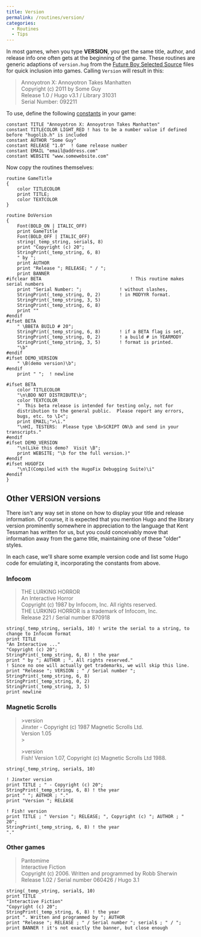 ```yaml
---
title: Version
permalink: /routines/version/
categories: 
  - Routines
  - Tips
---
```


In most games, when you type **VERSION**, you get the same title,
author, and release info one often gets at the beginning of the game.
These routines are generic adaptions of `version.hug` from the
[Future Boy Selected Source](/misc/future-boy-license/)
files for quick inclusion into games. Calling `Version` will result in
this:

>Annoyotron X: Annoyotron Takes Manhatten  
>Copyright (c) 2011 by Some Guy  
>Release 1.0 / Hugo v3.1 / Library 31031  
>Serial Number: 092211

To use, define the following [constants](/basics/constants/) in your game:

    constant TITLE "Annoyotron X: Annoyotron Takes Manhatten"
    constant TITLECOLOR LIGHT_RED ! has to be a number value if defined before "hugolib.h" is included
    constant AUTHOR "Some Guy"
    constant RELEASE "1.0"  ! Game release number
    constant EMAIL "email@address.com"
    constant WEBSITE "www.somewebsite.com"

Now copy the routines themselves:

    routine GameTitle
    {
        color TITLECOLOR
        print TITLE;
        color TEXTCOLOR
    }

    routine DoVersion
    {
        Font(BOLD_ON | ITALIC_OFF)
        print GameTitle
        Font(BOLD_OFF | ITALIC_OFF)
        string(_temp_string, serial$, 8)
        print "Copyright (c) 20";
        StringPrint(_temp_string, 6, 8)
        " by ";
        print AUTHOR
        print "Release "; RELEASE; " / ";
        print BANNER
    #ifclear BETA                                 ! This routine makes serial numbers
        print "Serial Number: ";              ! without slashes,
        StringPrint(_temp_string, 0, 2)       ! in MODYYR format.
        StringPrint(_temp_string, 3, 5)
        StringPrint(_temp_string, 6, 8)
        print ""
    #endif
    #ifset BETA
        " \BBETA BUILD # 20";
        StringPrint(_temp_string, 6, 8)       ! if a BETA flag is set,
        StringPrint(_temp_string, 0, 2)       ! a build # in YEARMODY
        StringPrint(_temp_string, 3, 5)       ! format is printed.
        "\b"
    #endif
    #ifset DEMO_VERSION
        " \B(demo version)\b";
    #endif
        print " ";  ! newline

    #ifset BETA
        color TITLECOLOR
        "\n\BDO NOT DISTRIBUTE\b";
        color TEXTCOLOR
        "  This beta release is intended for testing only, not for
        distribution to the general public.  Please report any errors,
        bugs, etc. to \I<";
        print EMAIL;">\i."
        "\nHI, TESTERS:  Please type \B>SCRIPT ON\b and send in your transcripts."
    #endif
    #ifset DEMO_VERSION
        "\n(Like this demo?  Visit \B";
        print WEBSITE; "\b for the full version.)"
    #endif
    #ifset HUGOFIX
        "\n\I(Compiled with the HugoFix Debugging Suite)\i"
    #endif
    }

## Other VERSION versions

There isn't any way set in stone on how to display your title and
release information. Of course, it is expected that you mention Hugo and
the library version prominently somewhere in appreciation to the
language that Kent Tessman has written for us, but you could conceivably
move that information away from the game title, maintaining one of these
"older" styles.

In each case, we'll share some example version code and list some Hugo
code for emulating it, incorporating the constants from above.

### Infocom

>THE LURKING HORROR  
>An Interactive Horror  
>Copyright (c) 1987 by Infocom, Inc. All rights reserved.  
>THE LURKING HORROR is a trademark of Infocom, Inc.  
>Release 221 / Serial number 870918

    string(_temp_string, serial$, 10) ! write the serial to a string, to change to Infocom format
    print TITLE
    "An Interactive ..."
    "Copyright (c) 20";
    StringPrint(_temp_string, 6, 8) ! the year
    print " by "; AUTHOR ; ". All rights reserved."
    ! Since no one will actually get trademarks, we will skip this line.
    print "Release "; VERSION ; " / Serial number ";
    StringPrint(_temp_string, 6, 8)
    StringPrint(_temp_string, 0, 2)
    StringPrint(_temp_string, 3, 5)
    print newline

### Magnetic Scrolls

>&gt;version  
>Jinxter - Copyright (c) 1987 Magnetic Scrolls Ltd.  
>Version 1.05  
>&gt;
>
>&gt;version  
>Fish! Version 1.07, Copyright (c) Magnetic Scrolls Ltd 1988.

    string(_temp_string, serial$, 10)

    ! Jinxter version
    print TITLE ; " - Copyright (c) 20";
    StringPrint(_temp_string, 6, 8) ! the year
    print " "; AUTHOR ; "."
    print "Version "; RELEASE

    ! Fish! version
    print TITLE ; " Version "; RELEASE; ", Copyright (c) "; AUTHOR ; " 20";
    StringPrint(_temp_string, 6, 8) ! the year
    "."

### Other games

>Pantomime  
>Interactive Fiction  
>Copyright (c) 2006. Written and programmed by Robb Sherwin  
>Release 1.02 / Serial number 060426 / Hugo 3.1

    string(_temp_string, serial$, 10)
    print TITLE
    "Interactive Fiction"
    "Copyright (c) 20";
    StringPrint(_temp_string, 6, 8) ! the year
    print ". Written and programmed by "; AUTHOR
    print "Release "; RELEASE ; " / Serial number "; serial$ ; " / ";
    print BANNER ! it's not exactly the banner, but close enough
